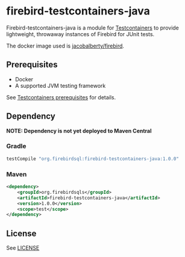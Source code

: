 firebird-testcontainers-java
============================

Firebird-testcontainers-java is a module for [Testcontainers](https://www.testcontainers.org/)
to provide lightweight, throwaway instances of Firebird for JUnit tests.

The docker image used is [jacobalberty/firebird](https://hub.docker.com/r/jacobalberty/firebird/).

Prerequisites
-------------

- Docker
- A supported JVM testing framework

See [Testcontainers prerequisites](https://www.testcontainers.org/#prerequisites) for details.

Dependency
----------

**NOTE: Dependency is not yet deployed to Maven Central**

### Gradle

```groovy
testCompile "org.firebirdsql:firebird-testcontainers-java:1.0.0"
```

### Maven

```xml
<dependency>
    <groupId>org.firebirdsqls</groupId>
    <artifactId>firebird-testcontainers-java</artifactId>
    <version>1.0.0</version>
    <scope>test</scope>
</dependency>
```

License
-------

See [LICENSE](LICENSE)
